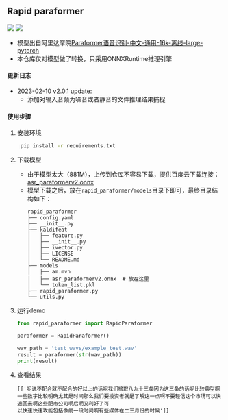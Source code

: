 ## Rapid paraformer

<p align="left">
    <a href=""><img src="https://img.shields.io/badge/Python->=3.7,<=3.10-aff.svg"></a>
    <a href=""><img src="https://img.shields.io/badge/OS-Linux%2C%20Win%2C%20Mac-pink.svg"></a>
</p>

- 模型出自阿里达摩院[Paraformer语音识别-中文-通用-16k-离线-large-pytorch](https://www.modelscope.cn/models/damo/speech_paraformer-large_asr_nat-zh-cn-16k-common-vocab8404-pytorch/summary)
- 本仓库仅对模型做了转换，只采用ONNXRuntime推理引擎


#### 更新日志
- 2023-02-10 v2.0.1 update:
  - 添加对输入音频为噪音或者静音的文件推理结果捕捉


#### 使用步骤
1. 安装环境
   ```bash
    pip install -r requirements.txt
   ```
2. 下载模型
   - 由于模型太大（881M），上传到仓库不容易下载，提供百度云下载连接：[asr_paraformerv2.onnx](https://pan.baidu.com/s/1-nEf2eUpkzlcRqiYEwub2A?pwd=dcr3)
   - 模型下载之后，放在`rapid_paraformer/models`目录下即可，最终目录结构如下：
        ```text
        rapid_paraformer
        ├── config.yaml
        ├── __init__.py
        ├── kaldifeat
        │   ├── feature.py
        │   ├── __init__.py
        │   ├── ivector.py
        │   ├── LICENSE
        │   └── README.md
        ├── models
        │   ├── am.mvn
        │   ├── asr_paraformerv2.onnx  # 放在这里
        │   └── token_list.pkl
        ├── rapid_paraformer.py
        └── utils.py
        ```

3. 运行demo
    ```python
    from rapid_paraformer import RapidParaformer

    paraformer = RapidParaformer()

    wav_path = 'test_wavs/example_test.wav'
    result = paraformer(str(wav_path))
    print(result)
    ```
4. 查看结果
   ```text
   [['呃说不配合就不配合的好以上的话呢我们摘取八九十三条因为这三条的话呢比较典型啊一些数字比较明确尤其是时间那么我们要投资者就是了解这一点啊不要轻信这个市场可以快速回来啊这些配市公司啊后期又利好了可
   以快速快速攻能包括像前一段时间啊有些媒体在二三月份的时候']]
   ```
